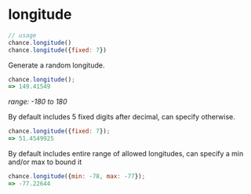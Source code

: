 # longitude

```js
// usage
chance.longitude()
chance.longitude({fixed: 7})
```

Generate a random longitude.

```js
chance.longitude();
=> 149.41549
```

_range: -180 to 180_

By default includes 5 fixed digits after decimal, can specify otherwise.

```js
chance.longitude({fixed: 7});
=> 51.4549925
```

By default includes entire range of allowed longitudes, can specify a min and/or max to bound it

```js
chance.longitude({min: -78, max: -77});
=> -77.22644
```
